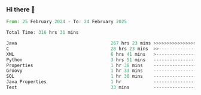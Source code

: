 ### Hi there 👋

<!--
**luoxuanzao/luoxuanzao** is a ✨ _special_ ✨ repository because its `README.md` (this file) appears on your GitHub profile.

Here are some ideas to get you started:

- 🔭 I’m currently working on ...
- 🌱 I’m currently learning ...
- 👯 I’m looking to collaborate on ...
- 🤔 I’m looking for help with ...
- 💬 Ask me about ...
- 📫 How to reach me: ...
- 😄 Pronouns: ...
- ⚡ Fun fact: ...
-->

<!--START_SECTION:waka-->

```rust
From: 25 February 2024 - To: 24 February 2025

Total Time: 316 hrs 31 mins

Java                                   267 hrs 23 mins >>>>>>>>>>>>>>>>>>>>>----   84.45 %
C                                      28 hrs 23 mins  >>-----------------------   08.97 %
XML                                    6 hrs 41 mins   >------------------------   02.11 %
Python                                 3 hrs 51 mins   -------------------------   01.22 %
Properties                             1 hr 38 mins    -------------------------   00.52 %
Groovy                                 1 hr 33 mins    -------------------------   00.49 %
SQL                                    1 hr 30 mins    -------------------------   00.48 %
Java Properties                        1 hr            -------------------------   00.32 %
Text                                   33 mins         -------------------------   00.18 %
```

<!--END_SECTION:waka-->